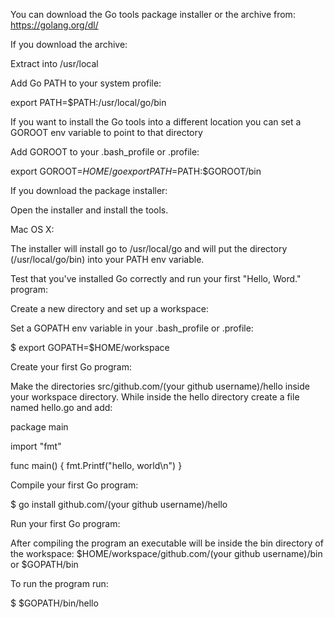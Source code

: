 You can download the Go tools package installer or the archive from: https://golang.org/dl/

If you download the archive:

Extract into /usr/local

Add Go PATH to your system profile:

export PATH=$PATH:/usr/local/go/bin

If you want to install the Go tools into a different location you can set a GOROOT env variable to point to that directory

Add GOROOT to your .bash_profile or .profile:

export GOROOT=$HOME/go
export PATH=$PATH:$GOROOT/bin

If you download the package installer:

Open the installer and install the tools. 

Mac OS X:

The installer will install go to /usr/local/go and will put the directory (/usr/local/go/bin) into your PATH env variable.

Test that you've installed Go correctly and run your first "Hello, Word." program:

Create a new directory and set up a workspace:

Set a GOPATH env variable in your .bash_profile or .profile: 

$ export GOPATH=$HOME/workspace

Create your first Go program:

Make the directories src/github.com/(your github username)/hello inside your workspace directory.
While inside the hello directory create a file named hello.go and add:

package main

import "fmt"

func main() {
    fmt.Printf("hello, world\n")
}

Compile your first Go program:

$ go install github.com/(your github username)/hello

Run your first Go program:

After compiling the program an executable will be inside the bin directory of the workspace:
$HOME/workspace/github.com/(your github username)/bin or $GOPATH/bin

To run the program run:

$ $GOPATH/bin/hello















